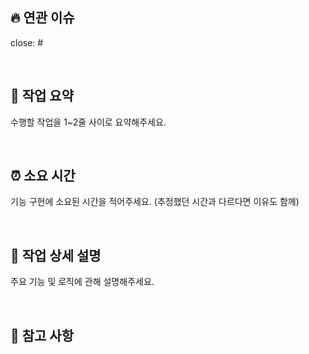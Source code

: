 ## 🔥 연관 이슈

close: #

<br/>

## 📝 작업 요약

수행할 작업을 1~2줄 사이로 요약해주세요.

<br/>

## ⏰ 소요 시간

기능 구현에 소요된 시간을 적어주세요. (추정했던 시간과 다르다면 이유도 함께)

<br/>

## 🔎 작업 상세 설명

주요 기능 및 로직에 관해 설명해주세요.

<br/>

## 🌟 참고 사항

<br/>
